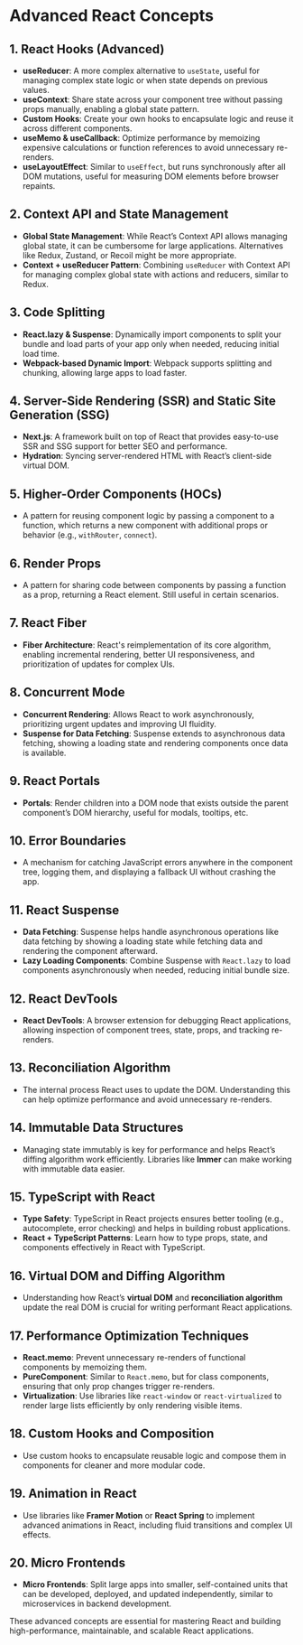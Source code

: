 # Advanced React Concepts

## 1. React Hooks (Advanced)
- **useReducer**: A more complex alternative to `useState`, useful for managing complex state logic or when state depends on previous values.
- **useContext**: Share state across your component tree without passing props manually, enabling a global state pattern.
- **Custom Hooks**: Create your own hooks to encapsulate logic and reuse it across different components.
- **useMemo & useCallback**: Optimize performance by memoizing expensive calculations or function references to avoid unnecessary re-renders.
- **useLayoutEffect**: Similar to `useEffect`, but runs synchronously after all DOM mutations, useful for measuring DOM elements before browser repaints.

## 2. Context API and State Management
- **Global State Management**: While React’s Context API allows managing global state, it can be cumbersome for large applications. Alternatives like Redux, Zustand, or Recoil might be more appropriate.
- **Context + useReducer Pattern**: Combining `useReducer` with Context API for managing complex global state with actions and reducers, similar to Redux.

## 3. Code Splitting
- **React.lazy & Suspense**: Dynamically import components to split your bundle and load parts of your app only when needed, reducing initial load time.
- **Webpack-based Dynamic Import**: Webpack supports splitting and chunking, allowing large apps to load faster.

## 4. Server-Side Rendering (SSR) and Static Site Generation (SSG)
- **Next.js**: A framework built on top of React that provides easy-to-use SSR and SSG support for better SEO and performance.
- **Hydration**: Syncing server-rendered HTML with React’s client-side virtual DOM.

## 5. Higher-Order Components (HOCs)
- A pattern for reusing component logic by passing a component to a function, which returns a new component with additional props or behavior (e.g., `withRouter`, `connect`).

## 6. Render Props
- A pattern for sharing code between components by passing a function as a prop, returning a React element. Still useful in certain scenarios.

## 7. React Fiber
- **Fiber Architecture**: React's reimplementation of its core algorithm, enabling incremental rendering, better UI responsiveness, and prioritization of updates for complex UIs.

## 8. Concurrent Mode
- **Concurrent Rendering**: Allows React to work asynchronously, prioritizing urgent updates and improving UI fluidity.
- **Suspense for Data Fetching**: Suspense extends to asynchronous data fetching, showing a loading state and rendering components once data is available.

## 9. React Portals
- **Portals**: Render children into a DOM node that exists outside the parent component’s DOM hierarchy, useful for modals, tooltips, etc.

## 10. Error Boundaries
- A mechanism for catching JavaScript errors anywhere in the component tree, logging them, and displaying a fallback UI without crashing the app.

## 11. React Suspense
- **Data Fetching**: Suspense helps handle asynchronous operations like data fetching by showing a loading state while fetching data and rendering the component afterward.
- **Lazy Loading Components**: Combine Suspense with `React.lazy` to load components asynchronously when needed, reducing initial bundle size.

## 12. React DevTools
- **React DevTools**: A browser extension for debugging React applications, allowing inspection of component trees, state, props, and tracking re-renders.

## 13. Reconciliation Algorithm
- The internal process React uses to update the DOM. Understanding this can help optimize performance and avoid unnecessary re-renders.

## 14. Immutable Data Structures
- Managing state immutably is key for performance and helps React’s diffing algorithm work efficiently. Libraries like **Immer** can make working with immutable data easier.

## 15. TypeScript with React
- **Type Safety**: TypeScript in React projects ensures better tooling (e.g., autocomplete, error checking) and helps in building robust applications.
- **React + TypeScript Patterns**: Learn how to type props, state, and components effectively in React with TypeScript.

## 16. Virtual DOM and Diffing Algorithm
- Understanding how React’s **virtual DOM** and **reconciliation algorithm** update the real DOM is crucial for writing performant React applications.

## 17. Performance Optimization Techniques
- **React.memo**: Prevent unnecessary re-renders of functional components by memoizing them.
- **PureComponent**: Similar to `React.memo`, but for class components, ensuring that only prop changes trigger re-renders.
- **Virtualization**: Use libraries like `react-window` or `react-virtualized` to render large lists efficiently by only rendering visible items.

## 18. Custom Hooks and Composition
- Use custom hooks to encapsulate reusable logic and compose them in components for cleaner and more modular code.

## 19. Animation in React
- Use libraries like **Framer Motion** or **React Spring** to implement advanced animations in React, including fluid transitions and complex UI effects.

## 20. Micro Frontends
- **Micro Frontends**: Split large apps into smaller, self-contained units that can be developed, deployed, and updated independently, similar to microservices in backend development.

These advanced concepts are essential for mastering React and building high-performance, maintainable, and scalable React applications.
